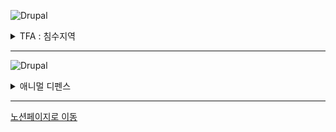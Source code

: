 ![Drupal](https://img.shields.io/badge/TFA-%230678BE.svg?style=for-the-badge&logo=drupal&logoColor=white)
<details>
<summary>TFA : 침수지역</summary>
<div markdown="1">

## **게임장르**     
메트로배니아 액션 어드밴처 RPG 게임.  

## **개요**  
침수 상황의 도시를 배경으로 종교 세력과 저항군 세력의 갈등을 메인 테마로 하여 주인공의 성장과 능력을 통해 새로운 지역의 탐험과 다양한 적들에게 맞서 나아가는 게임이다.  

## **목차**
## [GDD](https://ncyfirstsite.netlify.app/pages/page02)
## [레벨디자인](https://ncyfirstsite.netlify.app/pages/page07)
## [세계관](https://ncyfirstsite.netlify.app/pages/page03)
## [스토리](https://ncyfirstsite.netlify.app/pages/page04)
## [시나리오](https://ncyfirstsite.netlify.app/pages/page05)
## [스토리보드](https://ncyfirstsite.netlify.app/pages/page06)
### [스토리보드 컨셉](https://ncyfirstsite.netlify.app/pages/page06-1)
## [캐릭터](https://ncyfirstsite.netlify.app/pages/page08)
## [플레이어 모션](https://ncyfirstsite.netlify.app/pages/page09)
## [몬스터&아이템](https://ncyfirstsite.netlify.app/pages/page10)
   
## **목표**  
주인공은 생존과 사회적 선택을 통해 세계를 재건하며 살아 남아야한다.    
</div>
</details>  
<hr/>

![Drupal](https://img.shields.io/badge/AD-199900?style=for-the-badge&logo=leaflet&logoColor=white)

<details>
<summary>애니멀 디펜스</summary>
<div markdown="1">

# 애니멀 디펜스

### **게임장르**     

전략 타워 디펜스 게임

### **개요**  


### **목표**  



</div>
</details>  
<hr/>

[노션페이지로 이동](https://www.notion.so/07dbb0c4958847f194f0854bb869762f)